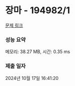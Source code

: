 # 장마 - 194982/1 

[문제 링크](https://level.goorm.io/exam/194982/%EC%9E%A5%EB%A7%88/quiz/1) 

### 성능 요약

메모리: 38.27 MB, 시간: 0.35 ms

### 제출 일자

2024년 10월 17일 16:41:20

